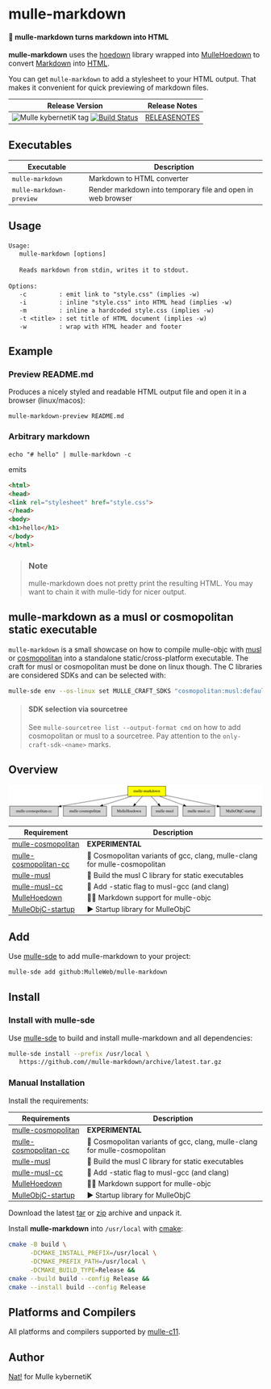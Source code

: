 # mulle-markdown

#### 👯 mulle-markdown turns markdown into HTML


**mulle-markdown** uses the [hoedown](//github.com/hoedown/hoedown)
library wrapped into [MulleHoedown](//github.com/MulleWeb/MulleHoedown) to
convert [Markdown](//en.wikipedia.org/wiki/Markdown) into
[HTML](https://en.wikipedia.org/wiki/HTML).

You can get `mulle-markdown` to add a stylesheet to your HTML output. That
makes it convenient for quick previewing of markdown files.

| Release Version                                       | Release Notes
|-------------------------------------------------------|--------------
| ![Mulle kybernetiK tag](https://img.shields.io/github/tag//mulle-markdown.svg?branch=release) [![Build Status](https://github.com//mulle-markdown/workflows/CI/badge.svg?branch=release)](//github.com//mulle-markdown/actions)| [RELEASENOTES](RELEASENOTES.md) |

## Executables

| Executable               | Description                                                 |
|--------------------------|-------------------------------------------------------------|
| `mulle-markdown`         | Markdown to HTML converter                                  |
| `mulle-markdown-preview` | Render markdown into temporary file and open in web browser |




## Usage

```
Usage:
   mulle-markdown [options]

   Reads markdown from stdin, writes it to stdout.

Options:
   -c         : emit link to "style.css" (implies -w)
   -i         : inline "style.css" into HTML head (implies -w)
   -m         : inline a hardcoded style.css (implies -w)
   -t <title> : set title of HTML document (implies -w)
   -w         : wrap with HTML header and footer
```


## Example

### Preview README.md

Produces a nicely styled and readable HTML output file and open it in a
browser (linux/macos):


``` console
mulle-markdown-preview README.md
```

### Arbitrary markdown

```console
echo "# hello" | mulle-markdown -c
```

emits

```html
<html>
<head>
<link rel="stylesheet" href="style.css">
</head>
<body>
<h1>hello</h1>
</body>
</html>
```

> ### Note
>
> mulle-markdown does not pretty print the resulting HTML. You may want to
> chain it with mulle-tidy for nicer output.


## mulle-markdown as a musl or cosmopolitan static executable

`mulle-markdown` is a small showcase on how to compile mulle-objc with
[musl](//musl.libc.org) or [cosmopolitan](//justine.lol/cosmopolitan/index.html)
into a standalone static/cross-platform executable. The craft for musl or
cosmopolitan must be done on linux though.
The C libraries are considered SDKs and can be selected with:

``` sh
mulle-sde env --os-linux set MULLE_CRAFT_SDKS "cosmopolitan:musl:default"
```
> #### SDK selection via sourcetree
>
> See `mulle-sourcetree list --output-format cmd` on how to add cosmopolitan or
> musl to a sourcetree. Pay attention to the `only-craft-sdk-<name>`
> marks.
>


## Overview
![Overview](overview.dot.svg)

| Requirement                                  | Description
|----------------------------------------------|-----------------------
| [mulle-cosmopolitan](https://github.com/mulle-cc/mulle-cosmopolitan)             | **EXPERIMENTAL**
| [mulle-cosmopolitan-cc](https://github.com/mulle-cc/mulle-cosmopolitan-cc)             | 🎪 Cosmopolitan variants of gcc, clang, mulle-clang for mulle-cosmopolitan
| [mulle-musl](https://github.com/mulle-cc/mulle-musl)             | 🐚 Build the musl C library for static executables
| [mulle-musl-cc](https://github.com/mulle-cc/mulle-musl-cc)             | 🐚 Add -static flag to musl-gcc (and clang)
| [MulleHoedown](https://github.com/MulleWeb/MulleHoedown)             | 💃🏼 Markdown support for mulle-objc
| [MulleObjC-startup](https://github.com/mulle-objc/MulleObjC-startup)             | ▶️  Startup library for MulleObjC


## Add

Use [mulle-sde](//github.com/mulle-sde) to add mulle-markdown to your project:

``` sh
mulle-sde add github:MulleWeb/mulle-markdown
```

## Install

### Install with mulle-sde

Use [mulle-sde](//github.com/mulle-sde) to build and install mulle-markdown and all dependencies:

``` sh
mulle-sde install --prefix /usr/local \
   https://github.com//mulle-markdown/archive/latest.tar.gz
```

### Manual Installation

Install the requirements:

| Requirements                                 | Description
|----------------------------------------------|-----------------------
| [mulle-cosmopolitan](https://github.com/mulle-cc/mulle-cosmopolitan)             | **EXPERIMENTAL**
| [mulle-cosmopolitan-cc](https://github.com/mulle-cc/mulle-cosmopolitan-cc)             | 🎪 Cosmopolitan variants of gcc, clang, mulle-clang for mulle-cosmopolitan
| [mulle-musl](https://github.com/mulle-cc/mulle-musl)             | 🐚 Build the musl C library for static executables
| [mulle-musl-cc](https://github.com/mulle-cc/mulle-musl-cc)             | 🐚 Add -static flag to musl-gcc (and clang)
| [MulleHoedown](https://github.com/MulleWeb/MulleHoedown)             | 💃🏼 Markdown support for mulle-objc
| [MulleObjC-startup](https://github.com/mulle-objc/MulleObjC-startup)             | ▶️  Startup library for MulleObjC

Download the latest [tar](https://github.com/MulleWeb/mulle-markdown/archive/refs/tags/latest.tar.gz) or [zip](https://github.com/MulleWeb/mulle-markdown/archive/refs/tags/latest.zip) archive and unpack it.

Install **mulle-markdown** into `/usr/local` with [cmake](https://cmake.org):

``` sh
cmake -B build \
      -DCMAKE_INSTALL_PREFIX=/usr/local \
      -DCMAKE_PREFIX_PATH=/usr/local \
      -DCMAKE_BUILD_TYPE=Release &&
cmake --build build --config Release &&
cmake --install build --config Release
```

## Platforms and Compilers

All platforms and compilers supported by
[mulle-c11](//github.com/mulle-c/mulle-c11).


## Author

[Nat!](https://mulle-kybernetik.com/weblog) for Mulle kybernetiK

